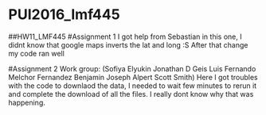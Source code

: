 # PUI2016_lmf445

##HW11_LMF445
#Assignment 1
I got help from Sebastian in this one, I didnt know that google maps inverts the lat and long :S
After that change my code ran well


#Assignment 2
Work group:
(Sofiya Elyukin Jonathan D Geis Luis Fernando Melchor Fernandez Benjamin Joseph Alpert Scott Smith)
Here I got troubles with the code to downlaod the data, I needed to wait few minutes to rerun it and complete the download of all the files.
I really dont know why that was happening.

